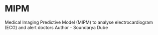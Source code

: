 # MIPM
Medical Imaging Predictive Model (MIPM) to analyse electrocardiogram (ECG) and alert doctors
Author - Soundarya Dube
